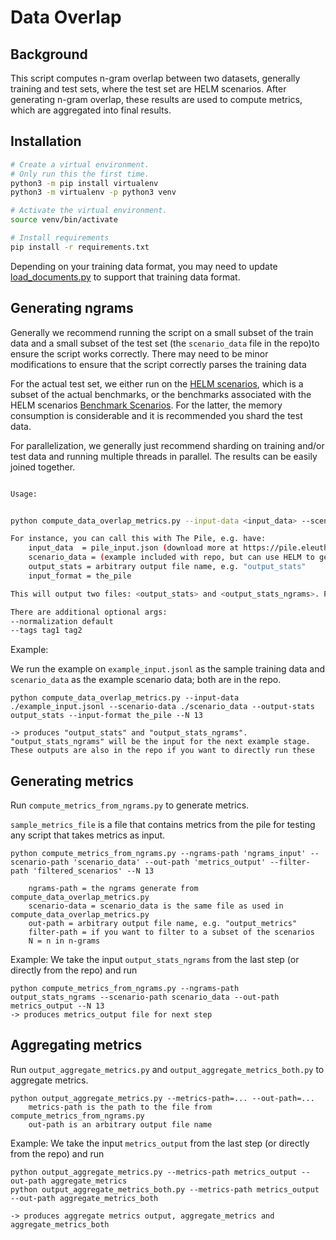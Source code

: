 # Data Overlap

## Background
This script computes n-gram overlap between two datasets, generally training and test sets, where the test set are HELM scenarios. After generating n-gram overlap, these results are used to compute metrics, which are aggregated into final results.


## Installation

```bash
# Create a virtual environment.
# Only run this the first time.
python3 -m pip install virtualenv
python3 -m virtualenv -p python3 venv

# Activate the virtual environment.
source venv/bin/activate

# Install requirements
pip install -r requirements.txt
```
Depending on your training data format, you may need to update [load_documents.py](https://github.com/stanford-crfm/data-overlap/blob/main/load_documents.py) to support that training data format.

## Generating ngrams

Generally we recommend running the script on a small subset of the train data and a small subset of the test set (the `scenario_data` file in the repo)to ensure the script works correctly. There may need to be minor modifications to ensure that the script correctly parses the training data

For the actual test set, we either run on the [HELM scenarios](https://worksheets.codalab.org/bundles/0x21612363f53c46db8c46795b0f4f17b4), which is a subset of the actual benchmarks, or the benchmarks associated with the HELM scenarios [Benchmark Scenarios](https://worksheets.codalab.org/bundles/0x7a683bf1c1ec43519c1b8b1466ff7bcf). For the latter, the memory consumption is considerable and it is recommended you shard the test data.

For parallelization, we generally just recommend sharding on training and/or test data and running multiple threads in parallel. The results can be easily joined together.

```bash

Usage:


python compute_data_overlap_metrics.py --input-data <input_data> --scenario-data <scenario_data> --output-stats <output_stats> --input-format <input_format>

For instance, you can call this with The Pile, e.g. have:
    input_data  = pile_input.json (download more at https://pile.eleuther.ai/)
    scenario_data = (example included with repo, but can use HELM to generate)
    output_stats = arbitrary output file name, e.g. "output_stats"
    input_format = the_pile

This will output two files: <output_stats> and <output_stats_ngrams>. Pass the second ngrams file to the later steps.

There are additional optional args:
--normalization default 
--tags tag1 tag2

```
Example: 

We run the example on `example_input.jsonl` as the sample training data and `scenario_data` as the example scenario data; both are in the repo.

```
python compute_data_overlap_metrics.py --input-data ./example_input.jsonl --scenario-data ./scenario_data --output-stats output_stats --input-format the_pile --N 13

-> produces "output_stats" and "output_stats_ngrams". "output_stats_ngrams" will be the input for the next example stage. These outputs are also in the repo if you want to directly run these
```



## Generating metrics

Run `compute_metrics_from_ngrams.py` to generate metrics. 

`sample_metrics_file` is a file that contains metrics from the pile for testing any script that takes metrics as input.

```
python compute_metrics_from_ngrams.py --ngrams-path 'ngrams_input' --scenario-path 'scenario_data' --out-path 'metrics_output' --filter-path 'filtered_scenarios' --N 13    

    ngrams-path = the ngrams generate from compute_data_overlap_metrics.py
    scenario-data = scenario_data is the same file as used in compute_data_overlap_metrics.py
    out-path = arbitrary output file name, e.g. "output_metrics"
    filter-path = if you want to filter to a subset of the scenarios
    N = n in n-grams

```
Example: 
We take the input `output_stats_ngrams` from the last step (or directly from the repo) and run

```
python compute_metrics_from_ngrams.py --ngrams-path output_stats_ngrams --scenario-path scenario_data --out-path metrics_output --N 13    
-> produces metrics_output file for next step
```


## Aggregating metrics

Run `output_aggregate_metrics.py` and `output_aggregate_metrics_both.py` to aggregate metrics. 
```
python output_aggregate_metrics.py --metrics-path=... --out-path=... 
    metrics-path is the path to the file from compute_metrics_from_ngrams.py
    out-path is an arbitrary output file name
```
Example: 
We take the input `metrics_output` from the last step (or directly from the repo) and run

```
python output_aggregate_metrics.py --metrics-path metrics_output --out-path aggregate_metrics
python output_aggregate_metrics_both.py --metrics-path metrics_output --out-path aggregate_metrics_both

-> produces aggregate metrics output, aggregate_metrics and aggregate_metrics_both
```


